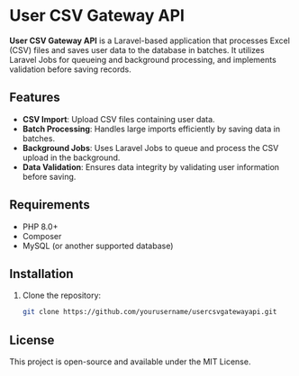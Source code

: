 # User CSV Gateway API

**User CSV Gateway API** is a Laravel-based application that processes Excel (CSV) files and saves user data to the database in batches. It utilizes Laravel Jobs for queueing and background processing, and implements validation before saving records.

## Features

- **CSV Import**: Upload CSV files containing user data.
- **Batch Processing**: Handles large imports efficiently by saving data in batches.
- **Background Jobs**: Uses Laravel Jobs to queue and process the CSV upload in the background.
- **Data Validation**: Ensures data integrity by validating user information before saving.

## Requirements

- PHP 8.0+
- Composer
- MySQL (or another supported database)

## Installation

1. Clone the repository:
   ```bash
   git clone https://github.com/yourusername/usercsvgatewayapi.git

## License
This project is open-source and available under the MIT License.
